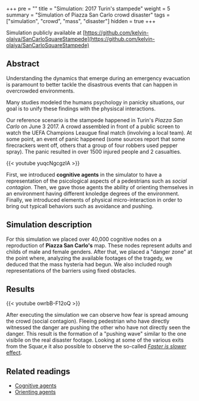 +++
pre = ""
title = "Simulation: 2017 Turin's stampede"
weight = 5
summary = "Simulation of Piazza San Carlo crowd disaster"
tags = ["simulation", "crowd", "mass", "disaster"]
hidden = true
+++

Simulation publicly available at [https://github.com/kelvin-olaiya/SanCarloSquareStampede](https://github.com/kelvin-olaiya/SanCarloSquareStampede)

## Abstract

Understanding the dynamics that emerge during an emergency evacuation is paramount to better tackle
the disastrous events that can happen in overcrowded environments.

Many studies modeled the humans psychology in panicky situations,
our goal is to unify these findings with the physiscal interactions.

Our reference scenario is the stampede happened in Turin's *Piazza San Carlo* on June 3 2017.
A crowd assembled in front of a public screen to watch the UEFA Champions Leaugue final match (involving a local team).
At some point, an event of panic happened
(some sources report that some firecrackers went off,
others that a group of four robbers used pepper spray).
The panic resulted in over 1500 injured people and 2 casualties.

{{< youtube yuqcNgcgzIA >}}

First,
we introduced **cognitive agents** in the simulator to have a representation of the psicological aspects 
of a pedestrians such as *social contagion*.
Then, we gave those agents the ability of orienting themselves in an 
environment having different knoledge degrees of the environment.
Finally, we introduced elements of physical 
micro-interaction in order to bring out typicall behaviors such as avoidance and pushing.

## Simulation description

For this simulation we placed over 40,000 cognitive nodes on a reproduction of **Piazza San Carlo's** map. 
These nodes represent adults and childs of male and female genders. 
After that, we placed a "danger zone" at the point where, analyzing the available footages of the tragedy, 
we deduced that the mass hysteria had begun. We also included rough representations of the barriers using fixed 
obstacles.

## Results

{{< youtube owrbB-F12oQ >}}

After executing the simulation we can observe how fear is spread amoung the crowd (social contagion). 
Fleeing pedestrian who have directly witnessed the danger are pushing the other who have not directly seen the danger.
This result is the formation of a "pushing wave" similar to the one visibile on the real disaster footage. 
Looking at some of the various exits from the Squar,e it also possible to observe the so-called 
[*Faster is slower* effect](https://doi.org/10.1038/35035023).

## Related readings

* [Cognitive agents](/explanation/cognitive)
* [Orienting agents](/explanation/pathfinding)
